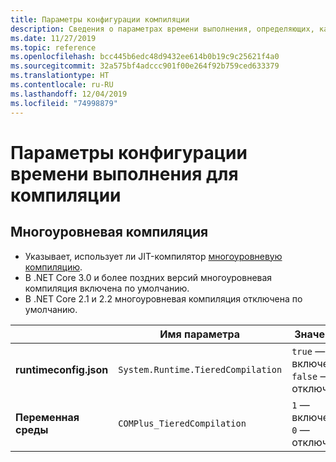 ```yaml
---
title: Параметры конфигурации компиляции
description: Сведения о параметрах времени выполнения, определяющих, как JIT-компилятор работает для приложений .NET Core.
ms.date: 11/27/2019
ms.topic: reference
ms.openlocfilehash: bcc445b6edc48d9432ee614b0b19c9c25621f4a0
ms.sourcegitcommit: 32a575bf4adccc901f00e264f92b759ced633379
ms.translationtype: HT
ms.contentlocale: ru-RU
ms.lasthandoff: 12/04/2019
ms.locfileid: "74998879"
---
```

# <a name="run-time-configuration-options-for-compilation"></a>Параметры конфигурации времени выполнения для компиляции

## <a name="tiered-compilation"></a>Многоуровневая компиляция

- Указывает, использует ли JIT-компилятор [многоуровневую компиляцию](../whats-new/dotnet-core-3-0.md#tiered-compilation).
- В .NET Core 3.0 и более поздних версий многоуровневая компиляция включена по умолчанию.
- В .NET Core 2.1 и 2.2 многоуровневая компиляция отключена по умолчанию.

| | Имя параметра | Значения |
| - | - | - |
| **runtimeconfig.json** | `System.Runtime.TieredCompilation` | `true` — включено<br/>`false` — отключено |
| **Переменная среды** | `COMPlus_TieredCompilation` | `1` — включено<br/>`0` — отключено |
